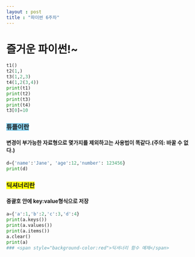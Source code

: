 ```yaml
---
layout : post
title : "파이썬 6주차"
---
```

# 즐거운 파이썬!~
```python
t1()
t2(1,)
t3(1,2,3)
t4(1,2(3,4))
print(t1)
print(t2)
print(t3)
print(t4)
t3[0]=10
```
### <span style="background-color:skyblue">튜플이란</span>
#### 변경이 부가능한 자료형으로 몇가지를 제외하고는 사용법이 똑같다.(주의: 바꿀 수 없다.)
```python
d={'name':'Jane', 'age':12,'number': 123456}
print(d)
```
### <span style="background-color:yellow">딕셔너리란</span>
#### 중괄호 안에 key:value형식으로 저장
 ```python
a={'a':1,'b':2,'c':3,'d':4}
print(a.keys())
print(a.values())
print(a.items())
a.clear()
print(a)
### <span style="background-color:red">딕셔너리 함수 예제</span>
 
